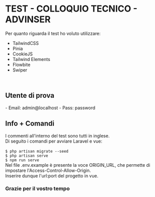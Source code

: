# TEST - COLLOQUIO TECNICO - ADVINSER
Per quanto riguarda il test ho voluto utilizzare:
- TailwindCSS
- Pinia
- CookieJS
- Tailwind Elements
- Flowbite
- Swiper
<br>
<h2> Utente di prova</h2>
- Email: admin@localhost
- Pass: password
<br>
<h2>Info + Comandi</h2>
I commenti all'interno del test sono tutti in inglese.<br>
Di seguito i comandi per avviare Laravel e vue:<br>
<br>
<code>$ php artisan migrate --seed</code><br>
<code>$ php artisan serve</code><br>
<code>$ npm run serve</code><br>
Nel file .env.example è presente la voce ORIGIN_URL, che permette di impostare l'Access-Control-Allow-Origin. <br>
Inserire dunque l'url:port del progetto in vue.<br>


<h3>Grazie per il vostro tempo</h3>
